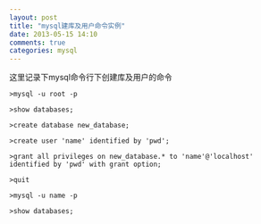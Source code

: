 ```yaml
---
layout: post
title: "mysql建库及用户命令实例"
date: 2013-05-15 14:10
comments: true
categories: mysql 
---
```


这里记录下mysql命令行下创建库及用户的命令
<!--more-->
	>mysql -u root -p
	
	>show databases;
	
	>create database new_database;
	
	>create user 'name' identified by 'pwd';
	
	>grant all privileges on new_database.* to 'name'@'localhost' identified by 'pwd' with grant option; 
	
	>quit
	
	>mysql -u name -p
	
	>show databases;